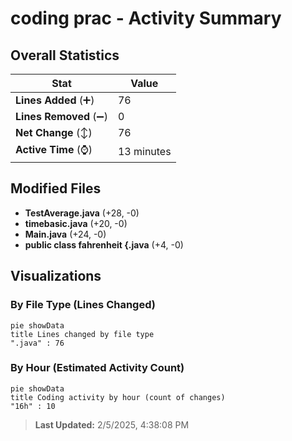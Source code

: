 # coding prac - Activity Summary 

## Overall Statistics

| Stat                   | Value                                                             |
| ---------------------- | ----------------------------------------------------------------- |
| **Lines Added** (➕)   | 76                                          |
| **Lines Removed** (➖) | 0                                        |
| **Net Change** (↕)    | 76                |
| **Active Time** (⌚)   | 13 minutes |


## Modified Files
- **TestAverage.java** (+28, -0)
- **timebasic.java** (+20, -0)
- **Main.java** (+24, -0)
- **public class fahrenheit {.java** (+4, -0)

## Visualizations

### By File Type (Lines Changed)

```mermaid
pie showData
title Lines changed by file type
".java" : 76
```

### By Hour (Estimated Activity Count)

```mermaid
pie showData
title Coding activity by hour (count of changes)
"16h" : 10
```


> **Last Updated:** 2/5/2025, 4:38:08 PM